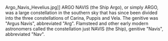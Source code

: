 Argo_Navis_Hevelius.jpg]] ARGO NAVIS (the Ship Argo), or simply ARGO, was a large constellation in the southern sky that has since been divided into the three constellations of Carina, Puppis and Vela. The genitive was "Argus Navis", abbreviated "Arg". Flamsteed and other early modern astronomers called the constellation just NAVIS (the Ship), genitive "Navis", abbreviated "Nav".
